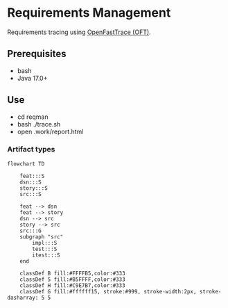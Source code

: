 # Requirements Management

Requirements tracing using [OpenFastTrace (OFT)](https://github.com/itsallcode/openfasttrace/blob/main/doc/user_guide.md).

## Prerequisites

- bash
- Java 17.0+

## Use

- cd reqman
- bash ./trace.sh
- open .work/report.html

### Artifact types

```mermaid
flowchart TD

    feat:::S
    dsn:::S
    story:::S
    src:::S

    feat --> dsn
    feat --> story
    dsn --> src
    story --> src
    src:::G
    subgraph "src"
        impl:::S
        test:::S
        itest:::S     
    end
    
    classDef B fill:#FFFFB5,color:#333
    classDef S fill:#B5FFFF,color:#333
    classDef H fill:#C9E7B7,color:#333
    classDef G fill:#ffffff15, stroke:#999, stroke-width:2px, stroke-dasharray: 5 5    
```